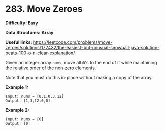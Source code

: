 # 283. Move Zeroes

**Difficulty: Easy**

**Data Structures: Array**

**Useful links:** https://leetcode.com/problems/move-zeroes/solutions/172432/the-easiest-but-unusual-snowball-java-solution-beats-100-o-n-clear-explanation/

Given an integer array `nums`, move all `0`'s to the end of it while maintaining the relative order of the non-zero elements.

Note that you must do this in-place without making a copy of the array.



**Example 1:**

```
Input: nums = [0,1,0,3,12]
Output: [1,3,12,0,0]
```

**Example 2:**

```
Input: nums = [0]
Output: [0]
```